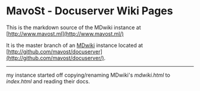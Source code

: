 # MavoSt - Docuserver Wiki Pages

This is the markdown source of the MDwiki instance at [http://www.mavost.ml](http://www.mavost.ml/)

It is the master branch of an [MDwiki](http://github.com/Dynalon/mdwiki/) instance located at [http://github.com/mavost/docuserver](http://github.com/mavost/docuserver/).

---
my instance started off copying/renaming MDwiki's *mdwiki.html* to *index.html* and reading their docs.

